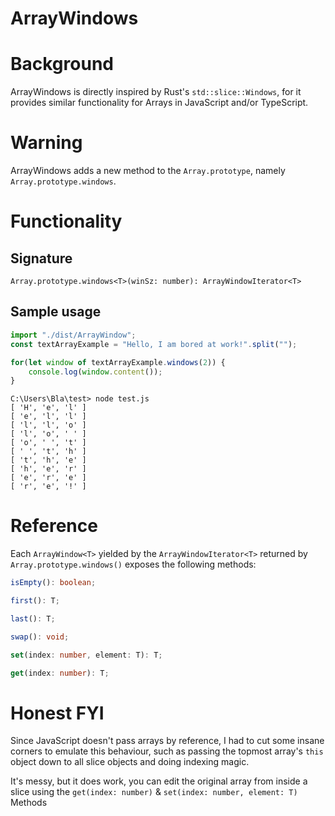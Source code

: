 # ArrayWindows

# Background
ArrayWindows is directly inspired by Rust's `std::slice::Windows`, for it provides similar functionality for Arrays in JavaScript and/or TypeScript.

# Warning
ArrayWindows adds a new method to the `Array.prototype`, namely `Array.prototype.windows`.

# Functionality
## Signature
`Array.prototype.windows<T>(winSz: number): ArrayWindowIterator<T>`

## Sample usage
```typescript
import "./dist/ArrayWindow";
const textArrayExample = "Hello, I am bored at work!".split("");

for(let window of textArrayExample.windows(2)) {
    console.log(window.content());
}
```
```
C:\Users\Bla\test> node test.js
[ 'H', 'e', 'l' ]
[ 'e', 'l', 'l' ]
[ 'l', 'l', 'o' ]
[ 'l', 'o', ' ' ]
[ 'o', ' ', 't' ]
[ ' ', 't', 'h' ]
[ 't', 'h', 'e' ]
[ 'h', 'e', 'r' ]
[ 'e', 'r', 'e' ]
[ 'r', 'e', '!' ]
```

# Reference
Each `ArrayWindow<T>` yielded by the `ArrayWindowIterator<T>` returned by `Array.prototype.windows()` exposes the following methods:

```typescript
isEmpty(): boolean;

first(): T;

last(): T;

swap(): void;

set(index: number, element: T): T;

get(index: number): T;
```

# Honest FYI
Since JavaScript doesn't pass arrays by reference, I had to cut some insane corners to emulate this behaviour, such as passing the topmost array's `this` object down to all slice objects and doing indexing magic.

It's messy, but it does work, you can edit the original array from inside a slice using the `get(index: number)` & `set(index: number, element: T)` Methods